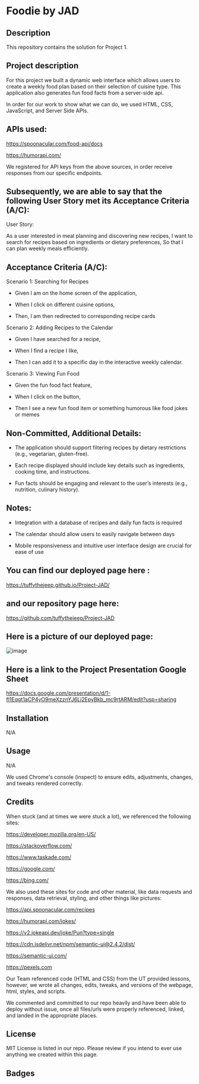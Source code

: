 # Foodie by JAD

## Description
This repository contains the solution for Project 1.

## Project description

For this project we built a dynamic web interface which allows users to create a weekly food plan based on their selection of cuisine type. This application also generates fun food facts from a server-side api.

In order for our work to show what we can do, we used HTML, CSS, JavaScript, and Server Side APIs.

## APIs used:
https://spoonacular.com/food-api/docs

https://humorapi.com/

We registered for API keys from the above sources, in order receive responses from our specific endpoints.

## Subsequently, we are able to say that the following User Story met its Acceptance Criteria (A/C):

User Story:

As a user interested in meal planning and discovering new recipes, I want to search for recipes based on ingredients or dietary preferences, So that I can plan weekly meals efficiently.

## Acceptance Criteria (A/C):

Scenario 1: Searching for Recipes

- Given I am on the home screen of the application,

- When I click on different cuisine options,

- Then, I am then redirected to corresponding recipe cards

Scenario 2: Adding Recipes to the Calendar

- Given I have searched for a recipe,

- When I find a recipe I like,

- Then I can add it to a specific day in the interactive weekly calendar.

Scenario 3: Viewing Fun Food

- Given the fun food fact feature,

- When I click on the button,

- Then I see a new fun food item or something humorous like food jokes or memes

## Non-Committed, Additional Details:
- The application should support filtering recipes by dietary restrictions (e.g., vegetarian, gluten-free).

- Each recipe displayed should include key details such as ingredients, cooking time, and instructions.

- Fun facts should be engaging and relevant to the user’s interests (e.g., nutrition, culinary history).

## Notes:
- Integration with a database of recipes and daily fun facts is required

- The calendar should allow users to easily navigate between days

- Mobile responsiveness and intuitive user interface design are crucial for ease of use

## You can find our deployed page here :

https://tuffythejeep.github.io/Project-JAD/

## and our repository page here:

https://github.com/tuffythejeep/Project-JAD

## Here is a picture of our deployed page:

![image](https://github.com/tuffythejeep/Project-JAD/assets/167649421/4c76b972-6d2f-4e6b-8d01-d12f9ce37d05)


## Here is a link to the Project Presentation Google Sheet

https://docs.google.com/presentation/d/1-fl1Eqgt1aCP4yO9meXzznYJ6Lj2EpyBkb_mc9rtARM/edit?usp=sharing

## Installation
N/A

## Usage
N/A

We used Chrome's console (inspect) to ensure edits, adjustments, changes, and tweaks rendered correctly.

## Credits
When stuck (and at times we were stuck a lot), we referenced the following sites:

https://developer.mozilla.org/en-US/

https://stackoverflow.com/

https://www.taskade.com/

https://google.com/

https://bing.com/

We also used these sites for code and other material, like data requests and responses, data retrieval, styling, and other things like pictures:

https://api.spoonacular.com/recipes

https://humorapi.com/jokes/

https://v2.jokeapi.dev/joke/Pun?type=single

https://cdn.jsdelivr.net/npm/semantic-ui@2.4.2/dist/

https://semantic-ui.com/

https://pexels.com

Our Team referenced code (HTML and CSS) from the UT provided lessons, however, we wrote all changes, edits, tweaks, and versions of the webpage, html, styles, and scripts.

We commented and committed to our repo heavily and have been able to deploy without issue, once all files/urls were properly referenced, linked, and landed in the appropriate places.

## License
MIT License is listed in our repo. Please review if you intend to ever use anything we created within this page.

## Badges